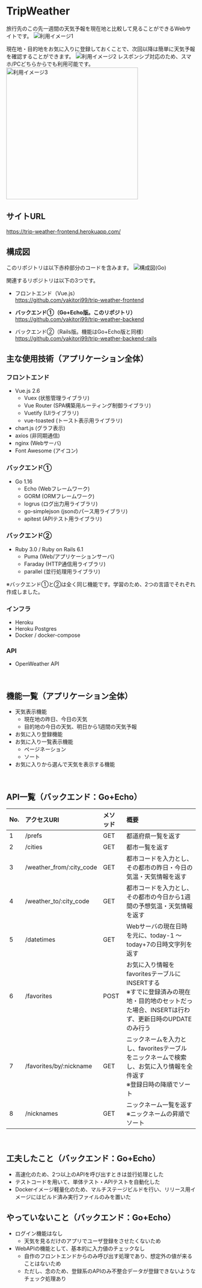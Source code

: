 # TripWeather
旅行先のこの先一週間の天気予報を現在地と比較して見ることができるWebサイトです。
![利用イメージ1](image/TripWeather_利用イメージ1.png)

現在地・目的地をお気に入りに登録しておくことで、次回以降は簡単に天気予報を確認することができます。
![利用イメージ2](image/TripWeather_利用イメージ2.png)
レスポンシブ対応のため、スマホ/PCどちらからでも利用可能です。
<img src="image/TripWeather_利用イメージ3.jpg" alt="利用イメージ3" width="350">
<br>

## サイトURL
https://trip-weather-frontend.herokuapp.com/
<br>

## 構成図
このリポジトリは以下赤枠部分のコードを含みます。
![構成図(Go)](image/TripWeather構成図_Go.png) 

関連するリポジトリは以下の3つです。
- フロントエンド（Vue.js）  
  https://github.com/yakitori99/trip-weather-frontend

- **バックエンド①（Go+Echo版。このリポジトリ）**  
  https://github.com/yakitori99/trip-weather-backend

- バックエンド②（Rails版。機能はGo+Echo版と同様）  
  https://github.com/yakitori99/trip-weather-backend-rails

## 主な使用技術（アプリケーション全体）
### フロントエンド
- Vue.js 2.6
  - Vuex (状態管理ライブラリ)
  - Vue Router (SPA構築用ルーティング制御ライブラリ)
  - Vuetify (UIライブラリ)
  - vue-toasted (トースト表示用ライブラリ)
- chart.js (グラフ表示)
- axios (非同期通信)
- nginx (Webサーバ)
- Font Awesome (アイコン)

### バックエンド①
- Go 1.16
  - Echo (Webフレームワーク)
  - GORM (ORMフレームワーク)
  - logrus (ログ出力用ライブラリ)
  - go-simplejson (jsonのパース用ライブラリ)
  - apitest (APIテスト用ライブラリ)

### バックエンド②
- Ruby 3.0 / Ruby on Rails 6.1
  - Puma (Web/アプリケーションサーバ)
  - Faraday (HTTP通信用ライブラリ)
  - parallel (並行処理用ライブラリ)

※バックエンド①と②は全く同じ機能です。学習のため、2つの言語でそれぞれ作成しました。

### インフラ
- Heroku
- Heroku Postgres
- Docker / docker-compose


### API
- OpenWeather API
<br>

## 機能一覧（アプリケーション全体）
- 天気表示機能
  - 現在地の昨日、今日の天気
  - 目的地の今日の天気、明日から1週間の天気予報
- お気に入り登録機能
- お気に入り一覧表示機能
  - ページネーション
  - ソート
- お気に入りから選んで天気を表示する機能
<br>

## API一覧（バックエンド：Go+Echo）
|No.|アクセスURI|メソッド|概要|
|:----|:----|:----|:----|
|1|/prefs|GET|都道府県一覧を返す|
|2|/cities|GET|都市一覧を返す|
|3|/weather_from/:city_code|GET|都市コードを入力とし、その都市の昨日・今日の気温・天気情報を返す|
|4|/weather_to/:city_code|GET|都市コードを入力とし、その都市の今日から1週間の予想気温・天気情報を返す|
|5|/datetimes|GET|Webサーバの現在日時を元に、today-1 ～today+7の日時文字列を返す|
|6|/favorites|POST|お気に入り情報をfavoritesテーブルにINSERTする<br>※すでに登録済みの現在地・目的地のセットだった場合、INSERTは行わず、更新日時のUPDATEのみ行う|
|7|/favorites/by/:nickname|GET|ニックネームを入力とし、favoritesテーブルをニックネームで検索し、お気に入り情報を全件返す<br>※登録日時の降順でソート|
|8|/nicknames|GET|ニックネーム一覧を返す<br>※ニックネームの昇順でソート|
<br>

## 工夫したこと（バックエンド：Go+Echo）
- 高速化のため、2つ以上のAPIを呼び出すときは並行処理とした
- テストコードを用いて、単体テスト・APIテストを自動化した
- Dockerイメージ軽量化のため、マルチステージビルドを行い、リリース用イメージにはビルド済み実行ファイルのみを置いた

## やっていないこと（バックエンド：Go+Echo）
- ログイン機能はなし
  - 天気を見るだけのアプリでユーザ登録をさせたくないため
- WebAPIの機能として、基本的に入力値のチェックなし
  - 自作のフロントエンドからのみ呼び出す処理であり、想定外の値が来ることはないため
  - ただし、念のため、登録系のAPIのみ不整合データが登録できないようなチェック処理あり